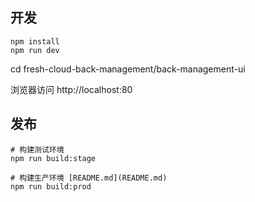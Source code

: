  
## 开发
```
npm install
npm run dev
```
cd fresh-cloud-back-management/back-management-ui

浏览器访问 http://localhost:80


## 发布

```bashcd 
# 构建测试环境
npm run build:stage

# 构建生产环境 [README.md](README.md)
npm run build:prod
```